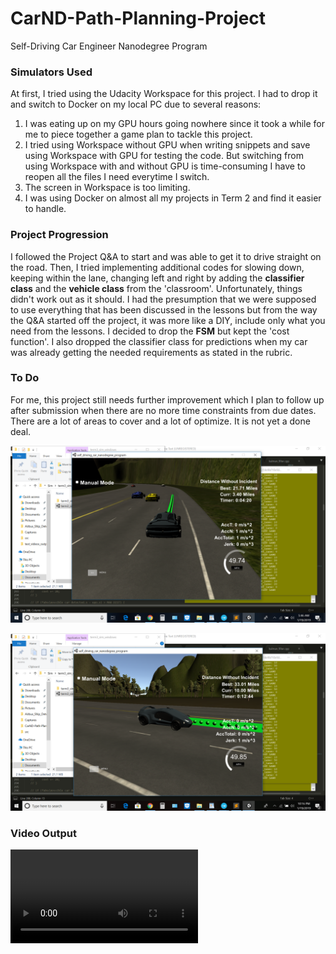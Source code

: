 # CarND-Path-Planning-Project
Self-Driving Car Engineer Nanodegree Program
   
[//]: # (Media References)
[image1]: ./media/img01.png "Best distance 27.71 mi"
[image2]: ./media/img02.png "Best distance 33.01 mi"
[video1]: media/vid1.mp4

### Simulators Used
At first, I tried using the Udacity Workspace for this project. I had to drop it and switch to Docker on my local PC due to several reasons:
1) I was eating up on my GPU hours going nowhere since it took a while for me to piece together a game plan to tackle this project.
2) I tried using Workspace without GPU when writing snippets and save using Workspace with GPU for testing the code. But switching from using Workspace with and without GPU is time-consuming I have to reopen all the files I need everytime I switch.
3) The screen in Workspace is too limiting.
4) I was using Docker on almost all my projects in Term 2 and find it easier to handle.

### Project Progression
I followed the Project Q&A to start and was able to get it to drive straight on the road. Then, I tried implementing additional codes for slowing down, keeping within the lane, changing left and right by adding the **classifier class** and the **vehicle class** from the 'classroom'. Unfortunately, things didn't work out as it should. I had the presumption that we were supposed to use everything that has been discussed in the lessons but from the way the Q&A started off the project, it was more like a DIY, include only what you need from the lessons. I decided to drop the **FSM** but kept the 'cost function'. I also dropped the classifier class for predictions when my car was already getting the needed requirements as stated in the rubric.

### To Do
For me, this project still needs further improvement which I plan to follow up after submission when there are no more time constraints from due dates. There are a lot of areas to cover and a lot of optimize. It is not yet a done deal.

![Sample Image 1][image1]

![Sample Image 2][image2]

### Video Output

![Video link][video1]
